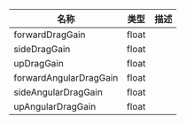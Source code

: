 | 名称 | 类型 | 描述 |
| ----------- | ----------- | ----------- |
| forwardDragGain | float |  |
| sideDragGain | float |  |
| upDragGain | float |  |
| forwardAngularDragGain | float |  |
| sideAngularDragGain | float |  |
| upAngularDragGain | float |  |

